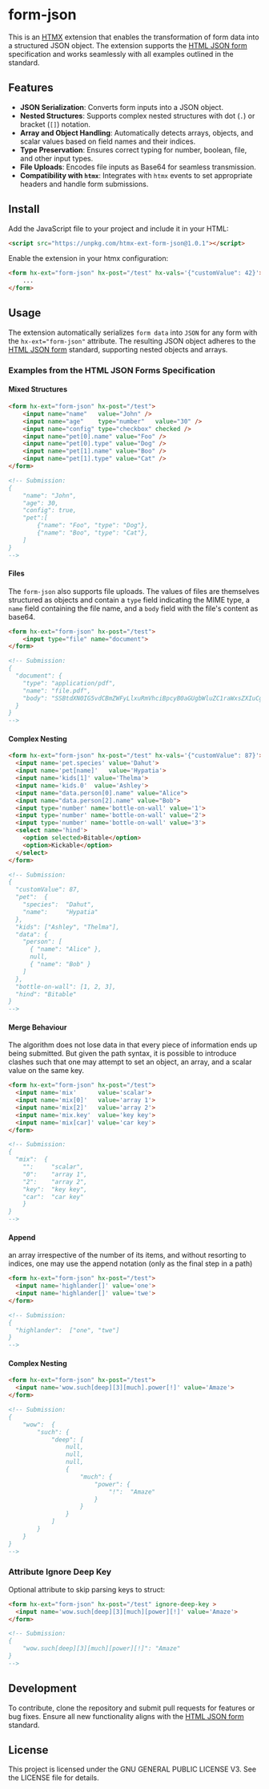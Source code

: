 # form-json
This is an [HTMX](https://htmx.org/) extension that enables the transformation of form data into a structured JSON object. The extension supports the [HTML JSON form](https://www.w3.org/TR/html-json-forms/) specification and works seamlessly with all examples outlined in the standard.

## Features

- **JSON Serialization**: Converts form inputs into a JSON object.
- **Nested Structures**: Supports complex nested structures with dot (`.`) or bracket (`[]`) notation.
- **Array and Object Handling**: Automatically detects arrays, objects, and scalar values based on field names and their indices.
- **Type Preservation**: Ensures correct typing for number, boolean, file, and other input types.
- **File Uploads**: Encodes file inputs as Base64 for seamless transmission.
- **Compatibility with `htmx`**: Integrates with `htmx` events to set appropriate headers and handle form submissions.

## Install

Add the JavaScript file to your project and include it in your HTML:

```html
<script src="https://unpkg.com/htmx-ext-form-json@1.0.1"></script>
```

Enable the extension in your htmx configuration:

```html
<form hx-ext="form-json" hx-post="/test" hx-vals='{"customValue": 42}'>
    ...
</form>
```

## Usage

The extension automatically serializes `form data` into `JSON` for any form with the `hx-ext="form-json"` attribute. The resulting JSON object adheres to the [HTML JSON form](https://www.w3.org/TR/html-json-forms/) standard, supporting nested objects and arrays.

### Examples from the HTML JSON Forms Specification

#### Mixed Structures
```html
<form hx-ext="form-json" hx-post="/test">
    <input name="name"   value="John" />
    <input name="age"    type="number"   value="30" />
    <input name="config" type="checkbox" checked />
    <input name="pet[0].name" value="Foo" />
    <input name="pet[0].type" value="Dog" />
    <input name="pet[1].name" value="Boo" />
    <input name="pet[1].type" value="Cat" />
</form>

<!-- Submission:
{
    "name": "John",
    "age": 30,
    "config": true,
    "pet":[
        {"name": "Foo", "type": "Dog"},
        {"name": "Boo", "type": "Cat"},
    ]
}
-->
```

#### Files

The `form-json` also supports file uploads. The values of files are themselves structured as objects and contain a `type` field indicating the MIME type, a `name` field containing the file name, and a `body` field with the file's content as base64.
```html
<form hx-ext="form-json" hx-post="/test">
    <input type="file" name="document">
</form>

<!-- Submission:
{
  "document": {
    "type": "application/pdf",
    "name": "file.pdf",
    "body": "SSBtdXN0IG5vdCBmZWFyLlxuRmVhciBpcyB0aGUgbWluZC1raWxsZXIuCg=="
  }
}
-->
```

#### Complex Nesting

```html
<form hx-ext="form-json" hx-post="/test" hx-vals='{"customValue": 87}'>
  <input name='pet.species' value='Dahut'>
  <input name='pet[name]'   value='Hypatia'>
  <input name='kids[1]' value='Thelma'>
  <input name='kids.0'  value='Ashley'>
  <input name="data.person[0].name" value="Alice">
  <input name="data.person[2].name" value="Bob">
  <input type='number' name='bottle-on-wall' value='1'>
  <input type='number' name='bottle-on-wall' value='2'>
  <input type='number' name='bottle-on-wall' value='3'>
  <select name='hind'>
    <option selected>Bitable</option>
    <option>Kickable</option>
  </select>
</form>

<!-- Submission:
{
  "customValue": 87,
  "pet":  {
    "species":  "Dahut",
    "name":     "Hypatia"
  },
  "kids": ["Ashley", "Thelma"],
  "data": {
    "person": [
      { "name": "Alice" },
      null,
      { "name": "Bob" }
    ]
  },
  "bottle-on-wall": [1, 2, 3],
  "hind": "Bitable"
}
-->
```

#### Merge Behaviour

The algorithm does not lose data in that every piece of information ends up being submitted. But given the path syntax, it is possible to introduce clashes such that one may attempt to set an object, an array, and a scalar value on the same key.

```html
<form hx-ext="form-json" hx-post="/test">
  <input name='mix'      value='scalar'>
  <input name='mix[0]'   value='array 1'>
  <input name='mix[2]'   value='array 2'>
  <input name='mix.key'  value='key key'>
  <input name='mix[car]' value='car key'>
</form>

<!-- Submission:
{
  "mix":  {
    "":     "scalar",
    "0":    "array 1",
    "2":    "array 2",
    "key":  "key key",
    "car":  "car key"
    }
}
-->
```

#### Append

an array irrespective of the number of its items, and without resorting to indices, one may use the append notation (only as the final step in a path)

```html
<form hx-ext="form-json" hx-post="/test">
  <input name='highlander[]' value='one'>
  <input name='highlander[]' value='twe'>
</form>

<!-- Submission:
{
  "highlander":  ["one", "twe"]
}
-->
```

#### Complex Nesting
```html
<form hx-ext="form-json" hx-post="/test">
  <input name='wow.such[deep][3][much].power[!]' value='Amaze'>
</form>

<!-- Submission:
{
    "wow":  {
        "such": {
            "deep": [
                null,
                null,
                null,
                {
                    "much": {
                        "power": {
                            "!":  "Amaze"
                        }
                    }
                }
            ]
        }
    }
}
-->
```

### Attribute Ignore Deep Key

Optional attribute to skip parsing keys to struct:
```html
<form hx-ext="form-json" hx-post="/test" ignore-deep-key >
  <input name='wow.such[deep][3][much][power][!]' value='Amaze'>
</form>

<!-- Submission:
{
    "wow.such[deep][3][much][power][!]": "Amaze"
}
-->
```

## Development

To contribute, clone the repository and submit pull requests for features or bug fixes. Ensure all new functionality aligns with the [HTML JSON form](https://www.w3.org/TR/html-json-forms/) standard.

## License

This project is licensed under the GNU GENERAL PUBLIC LICENSE V3. See the LICENSE file for details.
